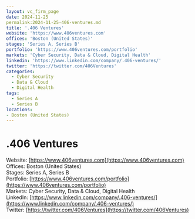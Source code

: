 ```yaml
---
layout: vc_firm_page
date: 2024-11-25
permalink:2024-11-25-406-ventures.md
title: '.406 Ventures'
website: 'https://www.406ventures.com'
offices: 'Boston (United States)'
stages: 'Series A, Series B'
portfolio: 'https://www.406ventures.com/portfolio'
markets: 'Cyber Security, Data & Cloud, Digital Health'
linkedin: 'https://www.linkedin.com/company/.406-ventures/'
twitter: 'https://twitter.com/406Ventures'
categories:
  - Cyber Security
  - Data & Cloud
  - Digital Health
tags:
  - Series A
  - Series B
locations:
- Boston (United States)
---
```


# .406 Ventures
Website: [https://www.406ventures.com](https://www.406ventures.com)  
Offices: Boston (United States)  
Stages: Series A, Series B  
Portfolio: [https://www.406ventures.com/portfolio](https://www.406ventures.com/portfolio)  
Markets: Cyber Security, Data & Cloud, Digital Health  
LinkedIn: [https://www.linkedin.com/company/.406-ventures/](https://www.linkedin.com/company/.406-ventures/)  
Twitter: [https://twitter.com/406Ventures](https://twitter.com/406Ventures)  
